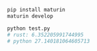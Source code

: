 ```bash
pip install maturin
maturin develop
```

```bash
python test.py
# rust: 6.352205991744995
# python 27.140181064605713
```

